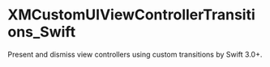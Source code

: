 # XMCustomUIViewControllerTransitions_Swift
Present and dismiss view controllers using custom transitions by Swift 3.0+.
